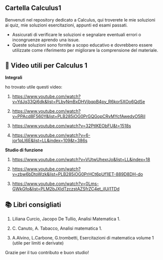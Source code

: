 ## Cartella Calculus1

Benvenuti nel repository dedicato a Calculus, qui troverete le mie soluzioni ai quiz, mie soluzioni esercitazioni, appunti ed esami passati.

- Assicurati di verificare le soluzioni e segnalare eventuali errori o incongruenze aprendo una issue.
- Queste soluzioni sono fornite a scopo educativo e dovrebbero essere utilizzate come riferimento per migliorare la comprensione del materiale.


## 🎥 Video utili per Calculus 1

**Integrali** 

ho trovato utile questi video:

1) https://www.youtube.com/watch?v=YdJq33Qj6dk&list=PLbyNmBxDHVjbqpB4py_R6kor5XOo6QdSe

2) https://www.youtube.com/watch?v=PPAcd8F560Y&list=PLB285iOG0PrGQGopCRvMYcfAwedyO5RiI

3) https://www.youtube.com/watch?v=32PtlKEObFU&t=1518s

4) https://www.youtube.com/watch?v=6-jor1pLI6E&list=LL&index=109&t=386s

 
 **Studio di funzione** 

1) https://www.youtube.com/watch?v=VUtwUhexrJo&list=LL&index=18

2) https://www.youtube.com/watch?v=zbw6bDtoWzk&list=PLB285iOG0PrHCt6pUf1lET-889D8DH-do

3) https://www.youtube.com/watch?v=0Lms-GWkGfo&list=PLM2bJXldTzczstAZSfrZC4et_iIUi1TDd


## 📚 Libri consigliati

1) Liliana Curcio, Jacopo De Tullio, Analisi Matematica 1.

2) C. Canuto, A. Tabacco, Analisi matematica 1.

3) A.Alvino, L.Carbone, G.trombetti, Esercitazioni di matematica volume 1 (utile per limiti e derivate)


Grazie per il tuo contributo e buon studio!

